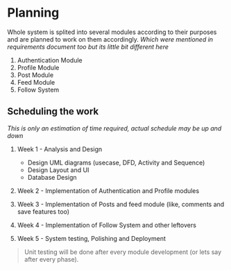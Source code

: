 # Planning
Whole system is splited into several modules according to their purposes 
and are planned to work on them accordingly.
*Which were mentioned in requirements document too but its little bit different here*

1. Authentication Module
2. Profile Module
3. Post Module
4. Feed Module
5. Follow System

## Scheduling the work
*This is only an estimation of time required, actual schedule may be up and down*

1. Week 1 - Analysis and Design
   - Design UML diagrams (usecase, DFD, Activity and Sequence)
   - Design Layout and UI
   - Database Design

2. Week 2 - Implementation of Authentication and Profile modules
3. Week 3 - Implementation of Posts and feed module (like, comments and save features too) 
4. Week 4 - Implementation of Follow System and other leftovers
5. Week 5 - System testing, Polishing and Deployment

> Unit testing will be done after every module development (or lets say after every phase).